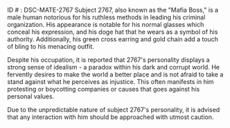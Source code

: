 ID # : DSC-MATE-2767
Subject 2767, also known as the "Mafia Boss," is a male human notorious for his ruthless methods in leading his criminal organization. His appearance is notable for his normal glasses which conceal his expression, and his doge hat that he wears as a symbol of his authority. Additionally, his green cross earring and gold chain add a touch of bling to his menacing outfit.

Despite his occupation, it is reported that 2767's personality displays a strong sense of idealism - a paradox within his dark and corrupt world. He fervently desires to make the world a better place and is not afraid to take a stand against what he perceives as injustice. This often manifests in him protesting or boycotting companies or causes that goes against his personal values.

Due to the unpredictable nature of subject 2767's personality, it is advised that any interaction with him should be approached with utmost caution.